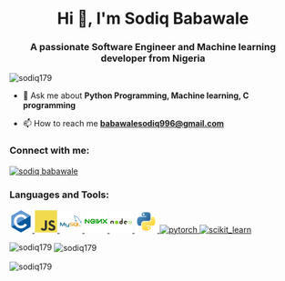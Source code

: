 <h1 align="center">Hi 👋, I'm Sodiq Babawale</h1>
<h3 align="center">A passionate Software Engineer and Machine learning developer from Nigeria</h3>
<p align="left"> <img src="https://komarev.com/ghpvc/?username=sodiq179&label=Profile%20views&color=0e75b6&style=flat" alt="sodiq179" /> </p>

- 💬 Ask me about **Python Programming, Machine learning, C programming**

- 📫 How to reach me **babawalesodiq996@gmail.com**

<h3 align="left">Connect with me:</h3>
<p align="left">
<a href="https://linkedin.com/in/sodiq babawale" target="blank"><img align="center" src="https://raw.githubusercontent.com/rahuldkjain/github-profile-readme-generator/master/src/images/icons/Social/linked-in-alt.svg" alt="sodiq babawale" height="30" width="40" /></a>
</p>

<h3 align="left">Languages and Tools:</h3>
<p align="left"> <a href="https://www.cprogramming.com/" target="_blank" rel="noreferrer"> <img src="https://raw.githubusercontent.com/devicons/devicon/master/icons/c/c-original.svg" alt="c" width="40" height="40"/> </a> <a href="https://developer.mozilla.org/en-US/docs/Web/JavaScript" target="_blank" rel="noreferrer"> <img src="https://raw.githubusercontent.com/devicons/devicon/master/icons/javascript/javascript-original.svg" alt="javascript" width="40" height="40"/> </a> <a href="https://www.mysql.com/" target="_blank" rel="noreferrer"> <img src="https://raw.githubusercontent.com/devicons/devicon/master/icons/mysql/mysql-original-wordmark.svg" alt="mysql" width="40" height="40"/> </a> <a href="https://www.nginx.com" target="_blank" rel="noreferrer"> <img src="https://raw.githubusercontent.com/devicons/devicon/master/icons/nginx/nginx-original.svg" alt="nginx" width="40" height="40"/> </a> <a href="https://nodejs.org" target="_blank" rel="noreferrer"> <img src="https://raw.githubusercontent.com/devicons/devicon/master/icons/nodejs/nodejs-original-wordmark.svg" alt="nodejs" width="40" height="40"/> </a> <a href="https://www.python.org" target="_blank" rel="noreferrer"> <img src="https://raw.githubusercontent.com/devicons/devicon/master/icons/python/python-original.svg" alt="python" width="40" height="40"/> </a> <a href="https://pytorch.org/" target="_blank" rel="noreferrer"> <img src="https://www.vectorlogo.zone/logos/pytorch/pytorch-icon.svg" alt="pytorch" width="40" height="40"/> </a> <a href="https://scikit-learn.org/" target="_blank" rel="noreferrer"> <img src="https://upload.wikimedia.org/wikipedia/commons/0/05/Scikit_learn_logo_small.svg" alt="scikit_learn" width="40" height="40"/> </a> </p>

<p><img align="left" src="https://github-readme-stats.vercel.app/api/top-langs?username=sodiq179&show_icons=true&locale=en&layout=compact" alt="sodiq179" /></p>

<p>&nbsp;<img align="center" src="https://github-readme-stats.vercel.app/api?username=sodiq179&show_icons=true&locale=en" alt="sodiq179" /></p>

<p><img align="center" src="https://github-readme-streak-stats.herokuapp.com/?user=sodiq179&" alt="sodiq179" /></p>
